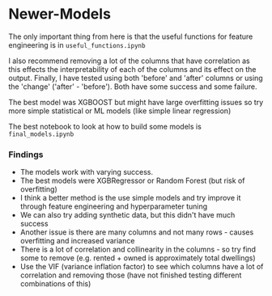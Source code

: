 # Newer-Models

The only important thing from here is that the useful functions for feature engineering is in ```useful_functions.ipynb```

I also recommend removing a lot of the columns that have correlation as this effects the interpretability of each of the columns and its effect on the output. Finally, I have tested using both 'before' and 'after' columns or using the 'change' ('after' - 'before'). Both have some success and some failure.

The best model was XGBOOST but might have large overfitting issues so try more simple statistical or ML models (like simple linear regression)

The best notebook to look at how to build some models is ```final_models.ipynb```

### Findings
- The models work with varying success.
- The best models were XGBRegressor or Random Forest (but risk of overfitting)
- I think a better method is the use simple models and try improve it through feature engineering and hyperparameter tuning
- We can also try adding synthetic data, but this didn't have much success
- Another issue is there are many columns and not many rows - causes overfitting and increased variance
- There is a lot of correlation and collinearity in the columns - so try find some to remove (e.g. rented + owned is approximately total dwellings)
- Use the VIF (variance inflation factor) to see which columns have a lot of correlation and removing those (have not finished testing different combinations of this)